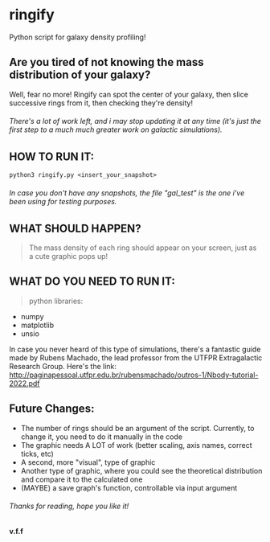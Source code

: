 # ringify
Python script for galaxy density profiling!

## Are you tired of not knowing the mass distribution of your galaxy?
Well, fear no more! Ringify can spot the center of your galaxy, then slice successive rings from it, then checking they're density!

###### There's a lot of work left, and i may stop updating it at any time (it's just the first step to a much much greater work on galactic simulations).


## HOW TO RUN IT:
```
python3 ringify.py <insert_your_snapshot>
```
###### In case you don't have any snapshots, the file "gal_test" is the one i've been using for testing purposes.

## WHAT SHOULD HAPPEN?
> The mass density of each ring should appear on your screen, just as a cute graphic pops up! 


## WHAT DO YOU NEED TO RUN IT:

> python libraries:
  - numpy
  - matplotlib
  - unsio
  
  
In case you never heard of this type of simulations, there's a fantastic guide made by Rubens Machado, the lead professor from the UTFPR Extragalactic Research Group. Here's the link: http://paginapessoal.utfpr.edu.br/rubensmachado/outros-1/Nbody-tutorial-2022.pdf

## Future Changes:

- The number of rings should be an argument of the script. Currently, to change it, you need to do it manually in the code
- The graphic needs A LOT of work (better scaling, axis names, correct ticks, etc)
- A second, more "visual", type of graphic
- Another type of graphic, where you could see the theoretical distribution and compare it to the calculated one
- (MAYBE) a save graph's function, controllable via input argument



###### Thanks for reading, hope you like it!
#### v.f.f
